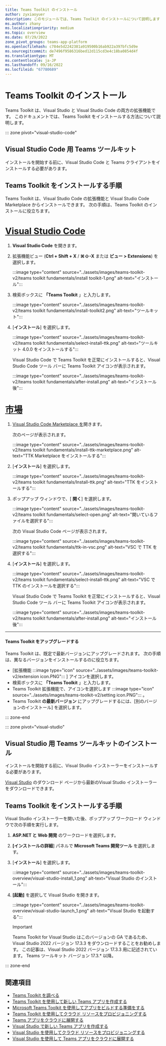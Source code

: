 ```yaml
---
title: Teams Toolkit のインストール
author: zyxiaoyuer
description: このモジュールでは、Teams Toolkit のインストールについて説明します
ms.author: zhany
ms.localizationpriority: medium
ms.topic: overview
ms.date: 07/29/2022
zone_pivot_groups: teams-app-platform
ms.openlocfilehash: c784e5d2242381a919500b16ab922a397bfc5d9e
ms.sourcegitcommit: de7496f9586316bed12d115cd3e4c18ba0854d4f
ms.translationtype: MT
ms.contentlocale: ja-JP
ms.lasthandoff: 09/16/2022
ms.locfileid: "67780689"
---
```

# <a name="install-teams-toolkit"></a>Teams Toolkit のインストール

Teams Toolkit は、Visual Studio と Visual Studio Code の両方の拡張機能です。 このドキュメントでは、Teams Toolkit をインストールする方法について説明します。

::: zone pivot="visual-studio-code"

## <a name="install-teams-toolkit-for-visual-studio-code"></a>Visual Studio Code 用 Teams ツールキット

インストールを開始する前に、Visual Studio Code と Teams クライアントをインストールする必要があります。

## <a name="steps-to-install-teams-toolkit"></a>Teams Toolkit をインストールする手順

Teams Toolkit は、Visual Studio Code の拡張機能と Visual Studio Code Marketplace からインストールできます。 次の手順は、Teams Toolkit のインストールに役立ちます。

# <a name="visual-studio-code"></a>[Visual Studio Code](#tab/vscode)

1. **Visual Studio Code** を開きます。
1. 拡張機能ビュー (**Ctrl + Shift + X** / **⌘⇧-X** または **ビュー > Extensions**) を選択します。

   :::image type="content" source="../assets/images/teams-toolkit-v2/teams toolkit fundamentals/install toolkit-1.png" alt-text="インストール":::

1. 検索ボックスに **「Teams Toolkit** 」と入力します。

   :::image type="content" source="../assets/images/teams-toolkit-v2/teams toolkit fundamentals/install-toolkit2.png" alt-text="ツールキット":::

1. [**インストール**] を選択します。
  
   :::image type="content" source="../assets/images/teams-toolkit-v2/teams toolkit fundamentals/select-install-ttk.png" alt-text="ツールキット 4.0.0 をインストールする":::

   Visual Studio Code で Teams Toolkit を正常にインストールすると、Visual Studio Code ツール バーに Teams Toolkit アイコンが表示されます。

   :::image type="content" source="../assets/images/teams-toolkit-v2/teams toolkit fundamentals/after-install.png" alt-text="インストール後":::

# <a name="marketplace"></a>[市場](#tab/marketplace)

1. [Visual Studio Code Marketplace を](https://marketplace.visualstudio.com/items?itemName=TeamsDevApp.ms-teams-vscode-extension)開きます。

   次のページが表示されます。

   :::image type="content" source="../assets/images/teams-toolkit-v2/teams toolkit fundamentals/install-ttk-marketplace.png" alt-text="TTK Marketplace をインストールする":::

1. [**インストール**] を選択します。

   :::image type="content" source="../assets/images/teams-toolkit-v2/teams toolkit fundamentals/Install-ttk.png" alt-text="TTK をインストールする":::

1. ポップアップ ウィンドウで、[ **開く**] を選択します。

   :::image type="content" source="../assets/images/teams-toolkit-v2/teams toolkit fundamentals/select-open.png" alt-text="開いているファイルを選択する":::

   次の Visual Studio Code ページが表示されます。

   :::image type="content" source="../assets/images/teams-toolkit-v2/teams toolkit fundamentals/ttk-in-vsc.png" alt-text="VSC で TTK を選択する":::

1. [**インストール**] を選択します。

   :::image type="content" source="../assets/images/teams-toolkit-v2/teams toolkit fundamentals/select-install-ttk.png" alt-text="VSC で TTK のインストールを選択する":::

   Visual Studio Code で Teams Toolkit を正常にインストールすると、Visual Studio Code ツール バーに Teams Toolkit アイコンが表示されます。

   :::image type="content" source="../assets/images/teams-toolkit-v2/teams toolkit fundamentals/after-install.png" alt-text="インストール後":::

---

#### <a name="upgrade-teams-toolkit"></a>Teams Toolkit をアップグレードする

Teams Toolkit は、既定で最新バージョンにアップグレードされます。 次の手順は、異なるバージョンをインストールするのに役立ちます。

* [拡張機能 :::image type="icon" source="../assets/images/teams-toolkit-v2/extension icon.PNG"::: ] アイコンを選択します。
* 検索ボックスに **「Teams Toolkit**  」と入力します。
* Teams Toolkit 拡張機能で、アイコンを選択します :::image type="icon" source="../assets/images/teams-toolkit-v2/setting icon.PNG"::: 。
* Teams Toolkit **の最新バージョン** にアップグレードするには、[別のバージョンのインストール] を選択します。

::: zone-end

::: zone pivot="visual-studio"

## <a name="install-teams-toolkit-for-visual-studio"></a>Visual Studio 用 Teams ツールキットのインストール

インストールを開始する前に、Visual Studio インストーラーをインストールする必要があります。

[Visual Studio](https://visualstudio.microsoft.com/vs/preview/) のダウンロード ページから最新のVisual Studio インストーラーをダウンロードできます。

## <a name="steps-to-install-teams-toolkit"></a>Teams Toolkit をインストールする手順

Visual Studio インストーラーを開いた後、ポップアップ ワークロード ウィンドウで次の手順を実行します。

1. **ASP.NET と Web 開発** のワークロードを選択します。
1. **[インストールの詳細**] パネルで **Microsoft Teams 開発ツール** を選択します。
1. [**インストール**] を選択します。

   :::image type="content" source="../assets/images/teams-toolkit-overview/visual-studio-install_1.png" alt-text="Visual Studio のインストール":::

1. **[起動]** を選択して Visual Studio を開きます。

    :::image type="content" source="../assets/images/teams-toolkit-overview/visual-studio-launch_1.png" alt-text="Visual Studio を起動する":::

   > [!IMPORTANT]
   > Teams Toolkit for Visual Studio はこのバージョンの GA であるため、Visual Studio 2022 バージョン 17.3.3 をダウンロードすることをお勧めします。 この記事は、Visual Studio 2022 バージョン 17.3.3 用に記述されています。 Teams ツールキット バージョン 17.3.* 以降。

::: zone-end

## <a name="see-also"></a>関連項目

* [Teams Toolkit を調べる](explore-Teams-Toolkit.md)
* [Teams Toolkit を使用して新しい Teams アプリを作成する](create-new-project.md)
* [Microsoft Teams Toolkit を使用してアプリをビルドする準備をする](build-environments.md)
* [Teams Toolkit を使用してクラウド リソースをプロビジョニングする](provision.md)
* [Teams アプリをクラウドに展開する](deploy.md)
* [Visual Studio で新しい Teams アプリを作成する](create-new-teams-app-for-Visual-Studio.md)
* [Visual Studio を使用してクラウド リソースをプロビジョニングする](provision-cloud-resources.md)
* [Visual Studio を使用して Teams アプリをクラウドに展開する](deploy-teams-app.md)
